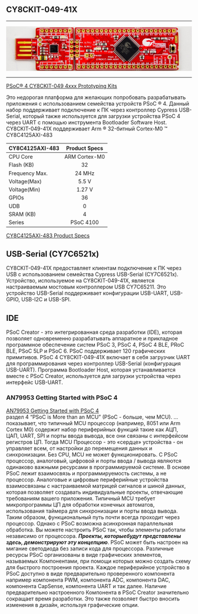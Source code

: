 ## CY8CKIT-049-41X
--------------------------------------------------

![alt-текст](https://github.com/PivnevNikolay/PSOC_CY8CKIT-049-41/blob/master/picture/001.jpg "CY8CKIT-049-41X")

--------------------------------------------------

[PSoC® 4 CY8CKIT-049 4xxx Prototyping Kits](https://www.cypress.com/documentation/development-kitsboards/psoc-4-cy8ckit-049-4xxx-prototyping-kits)

Это недорогая платформа для желающих попробовать разрабатывать приложения с использованием семейства устройств PSoC ® 4. 
Данный набор поддерживает подключение к ПК через контроллер Cypress USB-Serial, который также используется для загрузки устройства PSoC 4 через UART с помощью инструмента Bootloader Software Host. 
CY8CKIT-049-41X поддерживает Arm ® 32-битный Cortex-M0 ™ CY8C4125AXI-483


|CY8C4125AXI-483|   Product Specs    |
| ------------- |:------------------:|
| CPU Core      | ARM Cortex-M0      |
| Flash (KB)    | 32                 |
| Frequency Max.| 24 MHz             |
| Voltage(Max)  | 5.5 V              |
| Voltage(Min)  | 1.27 V             |
| GPIOs         | 36                 |
| UDB           | 0                  |
| SRAM (KB)     | 4                  |
| Series        | PSoC 4100          |


[CY8C4125AXI-483 Product Specs](https://www.cypress.com/part/cy8c4125axi-483)

## USB-Serial (CY7C6521x)
CY8CKIT-049-41X предоставляет клиентам подключение к ПК через USB с использованием семейства Cypress USB-Serial (CY7C6521x). Устройство, используемое на CY8CKIT-049-41X, является настраиваемым мостовым контроллером USB CY7C65211. Это устройство USB-Serial поддерживает конфигурации USB-UART, USB-GPIO, USB-I2C и USB-SPI.

## IDE
PSoC Creator - это интегрированная среда разработки (IDE), которая позволяет одновременно разрабатывать аппаратное и прикладное программное обеспечение систем PSoC 3, PSoC 4, PSoC 4 BLE, PRoC BLE, PSoC 5LP и PSoC 6. PSoC поддерживает 120 графических примитивов. PSoC 4 CY8CKIT-049-41X включает в себя загрузчик UART для программирования через контроллер USB-Serial (конфигурация USB-UART). Программа Bootloader Host, которая устанавливается вместе с PSoC Creator, используется для загрузки устройства через интерфейс USB-UART. 

### AN79953 Getting Started with PSoC 4
[AN79953 Getting Started with PSoC 4](https://www.cypress.com/documentation/application-notes/an79953-getting-started-psoc-4)  
раздел 4 “PSoC is More than an MCU” (PSoC - больше, чем MCU).
…показывает, что типичный MCU процессор (например, 8051 или Arm Cortex M0) содержит  набор периферийных функций такие как АЦП, ЦАП, UART, SPI и порты ввода вывода, все они связаны с интерфейсом регистров ЦП. Тогда MCU Процессор - это «сердце» устройства - он управляет всем, от настройки до перемещения данных и синхронизации. Без CPU, MCU не может функционировать.  С PSoC процессор, аналоговый, цифровой и порты ввода / вывода являются одинаково важными ресурсами в программируемой системе. В основе PSoC лежит взаимосвязь и программируемость системы, а не процессор. Аналоговые и цифровые периферийные устройства взаимосвязаны с настраиваемой матрицей сигналов и шиной данных, которая позволяет создавать индивидуальные проекты, отвечающие требованиям вашего приложения. Типичный MCU требует микропрограммы ЦП для обработки конечных автоматов, использования таймера для синхронизации и порты ввода вывода. Таким образом, функциональный путь почти всегда проходит через процессор. Однако с PSoC возможна асинхронная параллельная обработка. Вы можете настроить PSoC так, чтобы элементы работали независимо от процессора. 
**_Проекты, которыебудут представлены здесь, демонстрируют эту концепцию_**. 
PSoC может быть настроен на мигание светодиода без записи кода для процессора. Различные ресурсы PSoC организованы в виде графических элементов, называемых Компонентами, при помощи которых можно создать схему для быстрого построения проекта. Каждое периферийное устройство в PSoC доступно в виде предварительно проверенного компонента например  компонента PWM, компонента ADC, компонента DAC, компонента CapSense, компонента UART и так далее. Наличие предварительно настроенного Компонента в PSoC Creator значительно сокращает время разработки. Это также позволяет быстро вносить изменения в дизайн, используя графические опции. 





